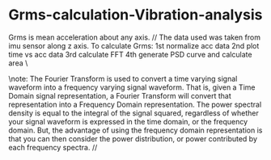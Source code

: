 # Grms-calculation-Vibration-analysis

Grms is mean acceleration about any axis.
//
The data used was taken from imu sensor along z axis.
To calculate Grms:
1st normalize acc data
2nd plot time vs acc data
3rd calculate FFT 
4th generate PSD curve and calculate area
\\

\\note:
The Fourier Transform is used to convert a time varying signal waveform into a frequency varying signal waveform. That is, given a Time Domain signal representation, a Fourier Transform will convert that representation into a Frequency Domain representation.
The power spectral density is equal to the integral of the signal squared, regardless of whether your signal waveform is expressed in the time domain, or the frequency domain.
But, the advantage of using the frequency domain representation is that you can then consider the power distribution, or power contributed by each frequency spectra.
//

